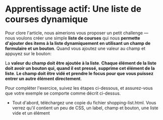 # Apprentissage actif: Une liste de courses dynamique

Pour clore l'article, nous aimerions vous proposer un petit challenge — nous voulons créer une simple **liste de courses** qui nous **permette d'ajouter des items à la liste dynamiquement en utilisant un champ de formulaire et un bouton**. Quand vous ajoutez une valeur au champ et appuyez sur le bouton:

La **valeur du champ doit être ajoutée à la liste**.
**Chaque élément de la liste doit avoir un bouton qui, quand il est pressé, supprime cet élément de la liste**.
**Le champ doit être vidé et prendre le focus pour que vous puissez entrer un autre élément directement**.

Pour compléter l'exercice, suivez les étapes ci-dessous, et assurez-vous que votre exemple se comporte comme décrit ci-dessus.

* Tout d'abord, téléchargez une copie du fichier shopping-list.html. Vous verrez qu'il contient un peu de CSS, un label, champ et bouton, une liste vide et un élément <script>. Vous devrez apporter toutes vos modifications à l'intérieur du script.
* Créez trois variables, contenant des références à la liste <ul>, champ <input>, et bouton <button>.
* Créez une fonction qui est déclenchée lorsqu'on clique sur le bouton.
* À l'intérieur du corps de la fonction, commencez par stoquer la valeur (propriété value) du champ dans une variable.
* Ensuite, videz le champ en définissant sa valeur à une chaîne vide — ''.
* Créez trois nouveaux éléments — un élément de liste <li>, un <span> et <button>, et stockez-les dans des variables.
* Ajoutez le <span> et <button> comme enfant du <li>.
* Définissez le contenu du <span> à la valeur du champ que vous avez récupéré précedemment, et définissez le contenu du boutton à "Supprimer".
* Ajoutez le <li> comme enfant de la liste.
* Ajoutez un gestionnaire d'événément pour le bouton "Supprimer", pour que quand il est cliqué, le <li> dans lequel il se situe est supprimé.
* Finalement, utilisez la méthode HTMLElement.focus pour donner le focus au champ, qu'il soit prêt à recevoir la valeur du prochain élément.

_Note : Si vous êtes vraiment bloqué, vous pouvez regarder notre liste de courses terminée (voir en direct.)_

Source : https://developer.mozilla.org/fr/docs/Apprendre/JavaScript/Client-side_web_APIs/Manipulating_documents